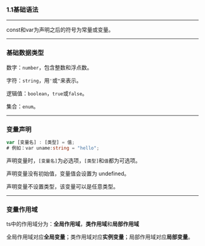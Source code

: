 ### 1.1基础语法

***

const和var为声明之后的符号为常量或变量。

***

### 基础数据类型

数字：`number`，包含整数和浮点数。

字符：`string`，用`'`或`"`来表示。

逻辑值：`boolean`，`true`或`false`。

集合：`enum`。

***

### 变量声明

```typescript
var [变量名] : [类型] = 值;
# 例如：var uname:string = "hello";
```

声明变量时，`[变量名]`为必选项，`[类型]`和`值`都为可选项。

声明变量没有初始值，变量值会设置为 undefined。

声明变量不设置类型，该变量可以是任意类型。

***

### 变量作用域

ts中的作用域分为：**全局作用域**，**类作用域**和**局部作用域**

全局作用域对应**全局变量**；类作用域对应**实例变量**；局部作用域对应**局部变量**。
